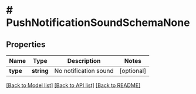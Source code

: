 # # PushNotificationSoundSchemaNone

## Properties

Name | Type | Description | Notes
------------ | ------------- | ------------- | -------------
**type** | **string** | No notification sound | [optional] 

[[Back to Model list]](../../README.md#documentation-for-models) [[Back to API list]](../../README.md#documentation-for-api-endpoints) [[Back to README]](../../README.md)


